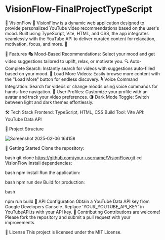 # VisionFlow-FinalProjectTypeScript

🚀 VisionFlow 🎥
VisionFlow is a dynamic web application designed to provide personalized YouTube video recommendations based on the user's mood. Built using TypeScript, Vite, HTML, and CSS, the app integrates seamlessly with the YouTube API to deliver curated content for relaxation, motivation, focus, and more. 🌟

🎯 Features
🎭 Mood-Based Recommendations: Select your mood and get video suggestions tailored to uplift, relax, or motivate you.
🔍 Auto-Complete Search: Instantly search for videos with suggestions auto-filled based on your mood.
🔄 Load More Videos: Easily browse more content with the "Load More" button for endless discovery.
🎙️ Voice Command Integration: Search for videos or change moods using voice commands for hands-free navigation.
👤 User Profiles: Customize your profile with an avatar and track your video preferences.
🌗 Dark Mode Toggle: Switch between light and dark themes effortlessly.


🛠️ Tech Stack
Frontend: TypeScript, HTML, CSS
Build Tool: Vite
API: YouTube Data API



📂 Project Structure



![Screenshot 2025-02-06 164158](https://github.com/user-attachments/assets/6beaa384-db1b-4216-a5f1-a99546a4b48a)



🚀 Getting Started
Clone the repository:

bash
git clone https://github.com/your-username/VisionFlow.git
cd VisionFlow
Install dependencies:

bash
npm install
Run the application:

bash
npm run dev
Build for production:

bash

npm run build
🔑 API Configuration
Obtain a YouTube Data API key from Google Developers Console.
Replace 'YOUR_YOUTUBE_API_KEY' in YouTubeAPI.ts with your API key.
🤝 Contributing
Contributions are welcome! Please fork the repository and submit a pull request with your improvements.

📄 License
This project is licensed under the MIT License.
